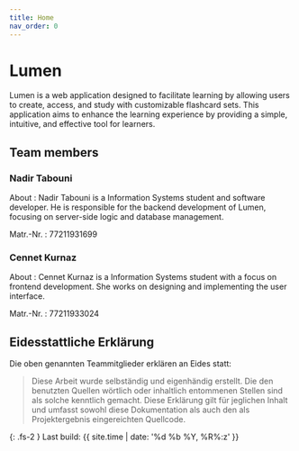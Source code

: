 ```yaml
---
title: Home
nav_order: 0
---
```


# Lumen

Lumen is a web application designed to facilitate learning by allowing users to create, access, and study with customizable flashcard sets. This application aims to enhance the learning experience by providing a simple, intuitive, and effective tool for learners.

## Team members

### Nadir Tabouni

About
: Nadir Tabouni is a Information Systems student and software developer. He is responsible for the backend development of Lumen, focusing on server-side logic and database management.

Matr.-Nr.
: 	77211931699

### Cennet Kurnaz

About
: Cennet Kurnaz is a Information Systems student with a focus on frontend development. She works on designing and implementing the user interface.

Matr.-Nr.
: 77211933024

## Eidesstattliche Erklärung

Die oben genannten Teammitglieder erklären an Eides statt:

> Diese Arbeit wurde selbständig und eigenhändig erstellt. Die den benutzten Quellen wörtlich oder inhaltlich entommenen Stellen sind als solche kenntlich gemacht. Diese Erklärung gilt für jeglichen Inhalt und umfasst sowohl diese Dokumentation als auch den als Projektergebnis eingereichten Quellcode.

{: .fs-2 }
Last build: {{ site.time | date: '%d %b %Y, %R%:z' }}
